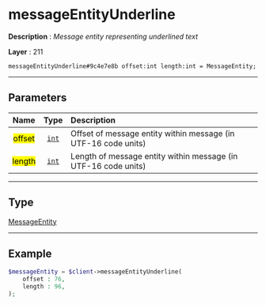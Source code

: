 # messageEntityUnderline

**Description** : *Message entity representing underlined text*

**Layer** : 211

```tl
messageEntityUnderline#9c4e7e8b offset:int length:int = MessageEntity;
```

---

## Parameters

| Name | Type | Description |
| :---: | :---: | :--- |
| <mark>offset</mark> | [`int`](type/int) | Offset of message entity within message (in UTF-16 code units) |
| <mark>length</mark> | [`int`](type/int) | Length of message entity within message (in UTF-16 code units) |

---

## Type

[MessageEntity](type/MessageEntity)

---

## Example

```php
$messageEntity = $client->messageEntityUnderline(
	offset : 76,
	length : 96,
);
```